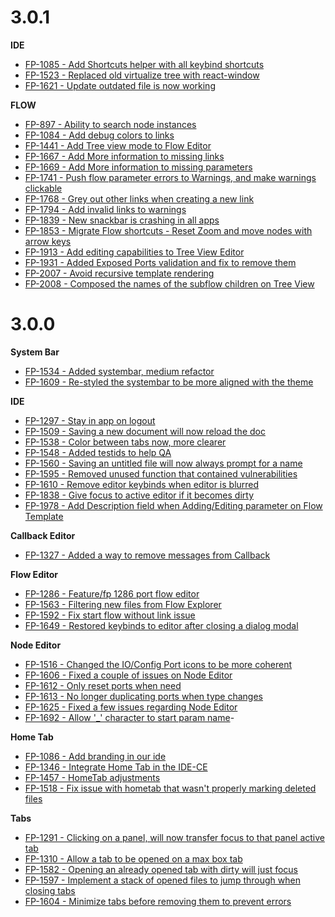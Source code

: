 # 3.0.1

**IDE**

- [FP-1085 - Add Shortcuts helper with all keybind shortcuts](https://movai.atlassian.net/browse/FP-1085)
- [FP-1523 - Replaced old virtualize tree with react-window](https://movai.atlassian.net/browse/FP-1523)
- [FP-1621 - Update outdated file is now working](https://movai.atlassian.net/browse/FP-1621)

**FLOW**

- [FP-897 - Ability to search node instances](https://movai.atlassian.net/browse/FP-897)
- [FP-1084 - Add debug colors to links](https://movai.atlassian.net/browse/FP-1084)
- [FP-1441 - Add Tree view mode to Flow Editor](https://movai.atlassian.net/browse/FP-1441)
- [FP-1667 - Add More information to missing links](https://movai.atlassian.net/browse/FP-1667)
- [FP-1669 - Add More information to missing parameters](https://movai.atlassian.net/browse/FP-1669)
- [FP-1741 - Push flow parameter errors to Warnings, and make warnings clickable](https://movai.atlassian.net/browse/FP-1741)
- [FP-1768 - Grey out other links when creating a new link](https://movai.atlassian.net/browse/FP-1768)
- [FP-1794 - Add invalid links to warnings](https://movai.atlassian.net/browse/FP-1794)
- [FP-1839 - New snackbar is crashing in all apps](https://movai.atlassian.net/browse/FP-1839)
- [FP-1853 - Migrate Flow shortcuts - Reset Zoom and move nodes with arrow keys](https://movai.atlassian.net/browse/FP-1853)
- [FP-1913 - Add editing capabilities to Tree View Editor](https://movai.atlassian.net/browse/FP-1913)
- [FP-1931 - Added Exposed Ports validation and fix to remove them](https://movai.atlassian.net/browse/FP-1931)
- [FP-2007 - Avoid recursive template rendering](https://movai.atlassian.net/browse/FP-2007)
- [FP-2008 - Composed the names of the subflow children on Tree View](https://movai.atlassian.net/browse/FP-2008)

# 3.0.0

**System Bar**

- [FP-1534 - Added systembar, medium refactor](https://movai.atlassian.net/browse/FP-1534)
- [FP-1609 - Re-styled the systembar to be more aligned with the theme](https://movai.atlassian.net/browse/FP-1609)

**IDE**

- [FP-1297 - Stay in app on logout](https://movai.atlassian.net/browse/FP-1297)
- [FP-1509 - Saving a new document will now reload the doc](https://movai.atlassian.net/browse/FP-1509)
- [FP-1538 - Color between tabs now, more clearer](https://movai.atlassian.net/browse/FP-1538)
- [FP-1548 - Added testids to help QA](https://movai.atlassian.net/browse/FP-1548)
- [FP-1560 - Saving an untitled file will now always prompt for a name](https://movai.atlassian.net/browse/FP-1560)
- [FP-1595 - Removed unused function that contained vulnerabilities](https://movai.atlassian.net/browse/FP-1595)
- [FP-1610 - Remove editor keybinds when editor is blurred](https://movai.atlassian.net/browse/FP-1610)
- [FP-1838 - Give focus to active editor if it becomes dirty](https://movai.atlassian.net/browse/FP-1838)
- [FP-1978 - Add Description field when Adding/Editing parameter on Flow Template](https://movai.atlassian.net/browse/FP-1978)

**Callback Editor**

- [FP-1327 - Added a way to remove messages from Callback](https://movai.atlassian.net/browse/FP-1327)

**Flow Editor**

- [FP-1286 - Feature/fp 1286 port flow editor](https://movai.atlassian.net/browse/FP-1286)
- [FP-1563 - Filtering new files from Flow Explorer](https://movai.atlassian.net/browse/FP-1563)
- [FP-1592 - Fix start flow without link issue](https://movai.atlassian.net/browse/FP-1592)
- [FP-1649 - Restored keybinds to editor after closing a dialog modal](https://movai.atlassian.net/browse/FP-1649)

**Node Editor**

- [FP-1516 - Changed the IO/Config Port icons to be more coherent](https://movai.atlassian.net/browse/FP-1516)
- [FP-1606 - Fixed a couple of issues on Node Editor](https://movai.atlassian.net/browse/FP-1606)
- [FP-1612 - Only reset ports when need](https://movai.atlassian.net/browse/FP-1612)
- [FP-1613 - No longer duplicating ports when type changes](https://movai.atlassian.net/browse/FP-1613)
- [FP-1625 - Fixed a few issues regarding Node Editor](https://movai.atlassian.net/browse/FP-1625)
- [FP-1692 - Allow '\_' character to start param name](https://movai.atlassian.net/browse/FP-1692)-

**Home Tab**

- [FP-1086 - Add branding in our ide](https://movai.atlassian.net/browse/FP-1086)
- [FP-1346 - Integrate Home Tab in the IDE-CE](https://movai.atlassian.net/browse/FP-1346)
- [FP-1457 - HomeTab adjustments](https://movai.atlassian.net/browse/FP-1457)
- [FP-1518 - Fix issue with hometab that wasn't properly marking deleted files](https://movai.atlassian.net/browse/FP-1518)

**Tabs**

- [FP-1291 - Clicking on a panel, will now transfer focus to that panel active tab](https://movai.atlassian.net/browse/FP-1291)
- [FP-1310 - Allow a tab to be opened on a max box tab](https://movai.atlassian.net/browse/FP-1310)
- [FP-1582 - Opening an already opened tab with dirty will just focus](https://movai.atlassian.net/browse/FP-1582)
- [FP-1597 - Implement a stack of opened files to jump through when closing tabs](https://movai.atlassian.net/browse/FP-1597)
- [FP-1604 - Minimize tabs before removing them to prevent errors](https://movai.atlassian.net/browse/FP-1604)
